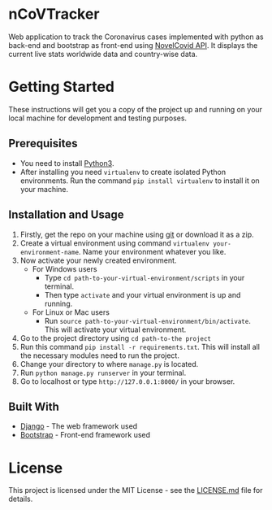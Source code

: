 # nCoVTracker
Web application to track the Coronavirus cases implemented with python as back-end and bootstrap as front-end using [NovelCovid API](https://documenter.getpostman.com/view/8854915/SzS7R6uu?version=latest). It displays the current live stats worldwide data and country-wise data.

# Getting Started
These instructions will get you a copy of the project up and running on your local machine for development and testing purposes.

## Prerequisites
+ You need to install [Python3](https://www.python.org/downloads/).
+ After installing you need `virtualenv` to create isolated Python environments. Run the command ```pip install virtualenv``` to install it on your machine.


## Installation and Usage
1. Firstly, get the repo on your machine using [git](https://git-scm.com/) or download it as a zip.
2. Create a virtual environment using command `virtualenv your-environment-name`. Name your environment whatever you like.
3. Now activate your newly created environment.
	+ For Windows users
		- Type `cd path-to-your-virtual-environment/scripts` in your terminal.
		- Then type `activate` and your virtual environment  is up and running.
	+ For Linux or Mac users
		- Run `source path-to-your-virtual-environment/bin/activate`. This will activate your virtual environment.
4. Go to the project directory using `cd path-to-the project`
5. Run this command `pip install -r requirements.txt`. This will install all the necessary modules need to run the project.
6. Change your directory to where `manage.py` is located.
7. Run `python manage.py runserver` in your terminal.
8. Go to localhost or type `http://127.0.0.1:8000/` in your browser.

## Built With
+ [Django](https://www.djangoproject.com/) - The web framework used
+ [Bootstrap](https://getbootstrap.com/) - Front-end framework used

# License
This project is licensed under the MIT License - see the [LICENSE.md](https://github.com/UTKx/covidtracker/blob/master/LICENSE) file for details.